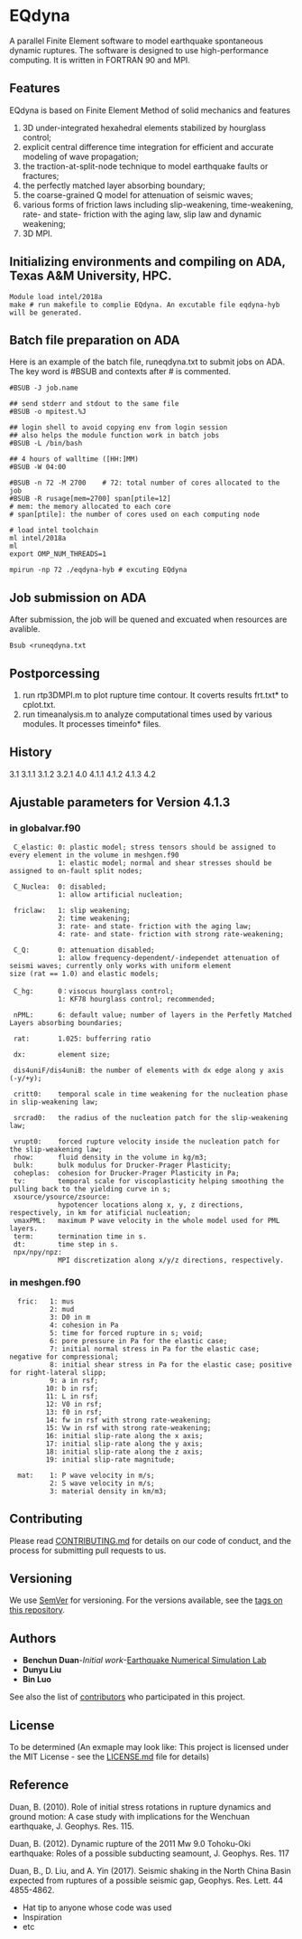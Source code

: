 # EQdyna  

A parallel Finite Element software to model earthquake spontaneous dynamic ruptures. The software is designed to use high-performance computing. It is written in FORTRAN 90 and MPI.

## Features

EQdyna is based on Finite Element Method of solid mechanics and features 
1) 3D under-integrated hexahedral elements stabilized by hourglass control; 
2) explicit central difference time integration for efficient and accurate modeling of wave propagation; 
3) the traction-at-split-node technique to model earthquake faults or fractures;
4) the perfectly matched layer absorbing boundary;
5) the coarse-grained Q model for attenuation of seismic waves;
6) various forms of friction laws including slip-weakening, time-weakening, rate- and state- friction with the aging law, slip law and dynamic weakening;
7) 3D MPI. 

## Initializing environments and compiling on ADA, Texas A&M University, HPC.

```
Module load intel/2018a
make # run makefile to complie EQdyna. An excutable file eqdyna-hyb will be generated. 
```

## Batch file preparation on ADA

Here is an example of the batch file, runeqdyna.txt to submit jobs on ADA. The key word is #BSUB and contexts after # is commented. 

```
#BSUB -J job.name

## send stderr and stdout to the same file 
#BSUB -o mpitest.%J

## login shell to avoid copying env from login session
## also helps the module function work in batch jobs
#BSUB -L /bin/bash

## 4 hours of walltime ([HH:]MM)
#BSUB -W 04:00

#BSUB -n 72 -M 2700    # 72: total number of cores allocated to the job
#BSUB -R rusage[mem=2700] span[ptile=12] 
# mem: the memory allocated to each core
# span[ptile]: the number of cores used on each computing node

# load intel toolchain
ml intel/2018a
ml
export OMP_NUM_THREADS=1

mpirun -np 72 ./eqdyna-hyb # excuting EQdyna
```

## Job submission on ADA
After submission, the job will be quened and excuated when resources are avalible.
```
Bsub <runeqdyna.txt
```

## Postporcessing

1) run rtp3DMPI.m to plot rupture time contour.
It coverts results frt.txt* to cplot.txt.  
2) run timeanalysis.m to analyze computational times used by various modules.
It processes timeinfo* files.

## History
3.1
3.1.1
3.1.2
3.2.1
4.0
4.1.1
4.1.2
4.1.3
4.2

## Ajustable parameters for Version 4.1.3
### in globalvar.f90
```
 C_elastic: 0: plastic model; stress tensors should be assigned to every element in the volume in meshgen.f90
            1: elastic model; normal and shear stresses should be assigned to on-fault split nodes;
 
 C_Nuclea:  0: disabled;
            1: allow artificial nucleation;
 
 friclaw:   1: slip weakening;
            2: time weakening;
            3: rate- and state- friction with the aging law;
            4: rate- and state- friction with strong rate-weakening;
 
 C_Q:       0: attenuation disabled;
            1: allow frequency-dependent/-independet attenuation of seismi waves; currently only works with uniform element                 size (rat == 1.0) and elastic models;
 
 C_hg:      0：visocus hourglass control;
            1: KF78 hourglass control; recommended;
 
 nPML:      6: default value; number of layers in the Perfetly Matched Layers absorbing boundaries;
 
 rat:       1.025: bufferring ratio
 
 dx:        element size;
 
 dis4uniF/dis4uniB: the number of elements with dx edge along y axis (-y/+y);
 
 critt0:    temporal scale in time weakening for the nucleation phase in slip-weakening law;
 
 srcrad0:   the radius of the nucleation patch for the slip-weakening law;
 
 vrupt0:    forced rupture velocity inside the nucleation patch for the slip-weakening law;
 rhow:      fluid density in the volume in kg/m3;
 bulk:      bulk modulus for Drucker-Prager Plasticity;
 coheplas:  cohesion for Drucker-Prager Plasticity in Pa;
 tv:        temporal scale for viscoplasticity helping smoothing the pulling back to the yielding curve in s;
 xsource/ysource/zsource:
            hypotencer locations along x, y, z directions, respectively, in km for atificial nucleation;
 vmaxPML:   maximum P wave velocity in the whole model used for PML layers.
 term:      termination time in s.
 dt:        time step in s.
 npx/npy/npz:
            MPI discretization along x/y/z directions, respectively.            
```

### in meshgen.f90
```
  fric:   1: mus
          2: mud
          3: D0 in m
          4: cohesion in Pa
          5: time for forced rupture in s; void;
          6: pore pressure in Pa for the elastic case;
          7: initial normal stress in Pa for the elastic case; negative for compressional;
          8: initial shear stress in Pa for the elastic case; positive for right-lateral slipp;
          9: a in rsf;
         10: b in rsf;
         11: L in rsf;
         12: V0 in rsf;
         13: f0 in rsf;
         14: fw in rsf with strong rate-weakening;
         15: Vw in rsf with strong rate-weakening;
         16: initial slip-rate along the x axis;
         17: initial slip-rate along the y axis;
         18: initial slip-rate along the z axis;
         19: initial slip-rate magnitude;
```

```
  mat:    1: P wave velocity in m/s;
          2: S wave velocity in m/s;
          3: material density in km/m3;
```
## Contributing

Please read [CONTRIBUTING.md](https://gist.github.com/PurpleBooth/b24679402957c63ec426) for details on our code of conduct, and the process for submitting pull requests to us.

## Versioning

We use [SemVer](http://semver.org/) for versioning. For the versions available, see the [tags on this repository](https://github.com/your/project/tags). 

## Authors

* **Benchun Duan**-*Initial work*-[Earthquake Numerical Simulation Lab](https://geogeo.tamu.edu/people/faculty/duanbenchun)
* **Dunyu Liu**
* **Bin Luo**

See also the list of [contributors]() who participated in this project.

## License

To be determined (An exmaple may look like: This project is licensed under the MIT License - see the [LICENSE.md](LICENSE.md) file for details)

## Reference
Duan, B. (2010). Role of initial stress rotations in rupture dynamics and ground
  motion: A case study with implications for the Wenchuan earthquake, J. Geophys.
  Res. 115.

Duan, B. (2012). Dynamic rupture of the 2011 Mw 9.0 Tohoku-Oki earthquake: Roles
  of a possible subducting seamount, J. Geophys. Res. 117

Duan, B., D. Liu, and A. Yin (2017). Seismic shaking in the North China Basin
  expected from ruptures of a possible seismic gap, Geophys. Res. Lett. 44 4855-4862.
  
* Hat tip to anyone whose code was used
* Inspiration
* etc
